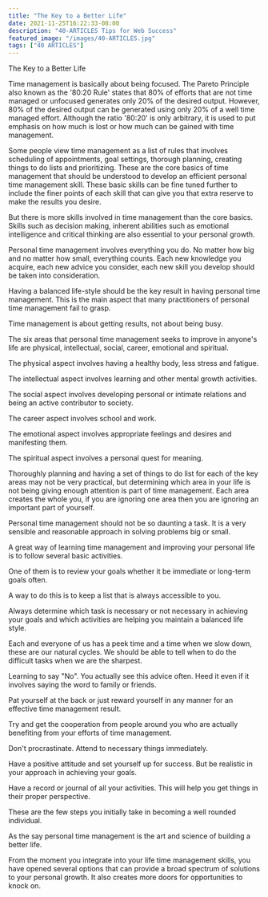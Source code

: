 ```yaml
---
title: "The Key to a Better Life"
date: 2021-11-25T16:22:33-08:00
description: "40-ARTICLES Tips for Web Success"
featured_image: "/images/40-ARTICLES.jpg"
tags: ["40 ARTICLES"]
---
```


The Key to a Better Life


Time management is basically about being focused. The Pareto Principle also known as the '80:20 Rule' states that 80% of efforts that are not time managed or unfocused generates only 20% of the desired output. However,  80% of the desired output can be generated using only 20% of a well time managed effort. Although  the ratio '80:20' is only arbitrary, it is used to put emphasis on how much is lost or how much can be gained with time management. 

Some people view time management as a list of rules that involves scheduling of appointments, goal settings, thorough planning, creating things to do lists and prioritizing. These are the core basics of time management that should be understood to develop an efficient personal time management skill. These basic skills can be fine tuned further to include the finer points of each skill that can give you that extra reserve to make the results you desire.

But there is more skills involved in time management than the core basics. Skills such as decision making, inherent abilities such as emotional intelligence and critical thinking are also essential to your personal growth.

Personal time management involves everything you do. No matter how big and no matter how small, everything counts. Each new knowledge you acquire, each new advice you consider, each new skill you develop should be taken into consideration. 

Having a balanced life-style should be the key result in having personal time management. This is the main aspect that many practitioners of personal time management fail to grasp. 

Time management is about getting results, not about being busy.

The six areas that personal time management seeks to improve in anyone's life are physical, intellectual, social, career, emotional and spiritual.

The physical aspect involves having a healthy body, less stress and fatigue.

The intellectual aspect involves learning and other mental growth activities.

The social aspect involves developing personal or intimate relations and being an active contributor to society.

The career aspect involves school and work.

The emotional aspect involves appropriate feelings and desires and manifesting them. 

The spiritual aspect involves a personal quest for meaning.

Thoroughly planning and having a set of things to do list for each of the key areas may not be very practical, but determining which area in your life is not being giving enough attention is part of time management. Each area creates the whole you, if you are ignoring one area then you are ignoring an important part of yourself.

Personal time management should not be so daunting a task. It is a very sensible and reasonable approach in solving problems big or small. 

A great way of learning time management and improving your personal life is to follow several basic activities.

One of them is to review your goals whether it be immediate or long-term goals often. 

A way to do this is to keep a list that is always accessible to you.

Always determine which task is necessary or not necessary in achieving your goals and which activities are helping you maintain a balanced life style.
 
Each and everyone of us has a peek time and a time when we slow down, these are our natural cycles. We should be able to tell when to do the difficult tasks when we are the sharpest.

Learning to say "No". You actually see this advice often. Heed it even if it involves saying the word to family or friends. 

Pat yourself at the back or just reward yourself in any manner for an effective time management result.

Try and get the cooperation from people around you who are actually benefiting from your efforts of time management.

Don't procrastinate. Attend to necessary things immediately. 

Have a positive attitude and set yourself up for success. But be realistic in your approach in achieving your goals.

Have a record or journal of all your activities. This will help you get things in their proper perspective.

These are the few steps you initially take in becoming a well rounded individual.

As the say personal time management is the art and science of building a better life. 

From the moment you integrate into your life time management skills, you have opened several options that can provide a broad spectrum of solutions to your personal growth. It also creates more doors for opportunities to knock on.

